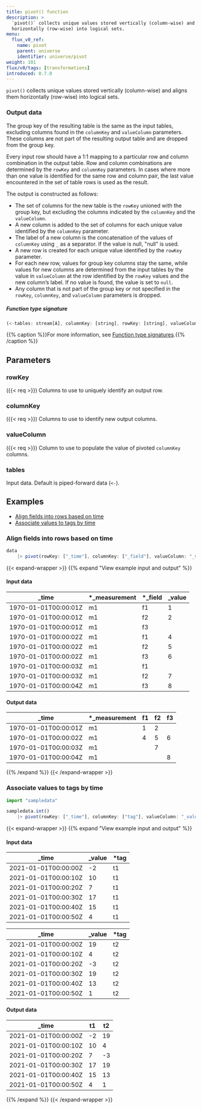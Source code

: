 ```yaml
---
title: pivot() function
description: >
  `pivot()` collects unique values stored vertically (column-wise) and aligns them
  horizontally (row-wise) into logical sets.
menu:
  flux_v0_ref:
    name: pivot
    parent: universe
    identifier: universe/pivot
weight: 101
flux/v0/tags: [transformations]
introduced: 0.7.0
---
```


<!------------------------------------------------------------------------------

IMPORTANT: This page was generated from comments in the Flux source code. Any
edits made directly to this page will be overwritten the next time the
documentation is generated. 

To make updates to this documentation, update the function comments above the
function definition in the Flux source code:

https://github.com/influxdata/flux/blob/master/stdlib/universe/universe.flux#L2047-L2055

Contributing to Flux: https://github.com/influxdata/flux#contributing
Fluxdoc syntax: https://github.com/influxdata/flux/blob/master/docs/fluxdoc.md

------------------------------------------------------------------------------->

`pivot()` collects unique values stored vertically (column-wise) and aligns them
horizontally (row-wise) into logical sets.

### Output data
The group key of the resulting table is the same as the input tables,
excluding columns found in the `columnKey` and `valueColumn` parameters.
These columns are not part of the resulting output table and are dropped from
the group key.

Every input row should have a 1:1 mapping to a particular row and column
combination in the output table. Row and column combinations are determined
by the `rowKey` and `columnKey` parameters. In cases where more than one
value is identified for the same row and column pair, the last value
encountered in the set of table rows is used as the result.

The output is constructed as follows:

- The set of columns for the new table is the `rowKey` unioned with the group key,
  but excluding the columns indicated by the `columnKey` and the `valueColumn`.
- A new column is added to the set of columns for each unique value
  identified by the `columnKey` parameter.
- The label of a new column is the concatenation of the values of `columnKey`
  using `_` as a separator. If the value is null, "null" is used.
- A new row is created for each unique value identified by the
  `rowKey` parameter.
- For each new row, values for group key columns stay the same, while values
  for new columns are determined from the input tables by the value in
  `valueColumn` at the row identified by the `rowKey` values and the new
  column’s label. If no value is found, the value is set to `null`.
- Any column that is not part of the group key or not specified in the
  `rowKey`, `columnKey`, and `valueColumn` parameters is dropped.

##### Function type signature

```js
(<-tables: stream[A], columnKey: [string], rowKey: [string], valueColumn: string) => stream[B] where A: Record, B: Record
```

{{% caption %}}For more information, see [Function type signatures](/flux/v0/function-type-signatures/).{{% /caption %}}

## Parameters

### rowKey
({{< req >}})
Columns to use to uniquely identify an output row.



### columnKey
({{< req >}})
Columns to use to identify new output columns.



### valueColumn
({{< req >}})
Column to use to populate the value of pivoted `columnKey` columns.



### tables

Input data. Default is piped-forward data (`<-`).




## Examples

- [Align fields into rows based on time](#align-fields-into-rows-based-on-time)
- [Associate values to tags by time](#associate-values-to-tags-by-time)

### Align fields into rows based on time

```js
data
    |> pivot(rowKey: ["_time"], columnKey: ["_field"], valueColumn: "_value")

```

{{< expand-wrapper >}}
{{% expand "View example input and output" %}}

#### Input data

| _time                | *_measurement | *_field | _value  |
| -------------------- | ------------- | ------- | ------- |
| 1970-01-01T00:00:01Z | m1            | f1      | 1       |
| 1970-01-01T00:00:01Z | m1            | f2      | 2       |
| 1970-01-01T00:00:01Z | m1            | f3      |         |
| 1970-01-01T00:00:02Z | m1            | f1      | 4       |
| 1970-01-01T00:00:02Z | m1            | f2      | 5       |
| 1970-01-01T00:00:02Z | m1            | f3      | 6       |
| 1970-01-01T00:00:03Z | m1            | f1      |         |
| 1970-01-01T00:00:03Z | m1            | f2      | 7       |
| 1970-01-01T00:00:04Z | m1            | f3      | 8       |


#### Output data

| _time                | *_measurement | f1  | f2  | f3  |
| -------------------- | ------------- | --- | --- | --- |
| 1970-01-01T00:00:01Z | m1            | 1   | 2   |     |
| 1970-01-01T00:00:02Z | m1            | 4   | 5   | 6   |
| 1970-01-01T00:00:03Z | m1            |     | 7   |     |
| 1970-01-01T00:00:04Z | m1            |     |     | 8   |

{{% /expand %}}
{{< /expand-wrapper >}}

### Associate values to tags by time

```js
import "sampledata"

sampledata.int()
    |> pivot(rowKey: ["_time"], columnKey: ["tag"], valueColumn: "_value")

```

{{< expand-wrapper >}}
{{% expand "View example input and output" %}}

#### Input data

| _time                | _value  | *tag |
| -------------------- | ------- | ---- |
| 2021-01-01T00:00:00Z | -2      | t1   |
| 2021-01-01T00:00:10Z | 10      | t1   |
| 2021-01-01T00:00:20Z | 7       | t1   |
| 2021-01-01T00:00:30Z | 17      | t1   |
| 2021-01-01T00:00:40Z | 15      | t1   |
| 2021-01-01T00:00:50Z | 4       | t1   |

| _time                | _value  | *tag |
| -------------------- | ------- | ---- |
| 2021-01-01T00:00:00Z | 19      | t2   |
| 2021-01-01T00:00:10Z | 4       | t2   |
| 2021-01-01T00:00:20Z | -3      | t2   |
| 2021-01-01T00:00:30Z | 19      | t2   |
| 2021-01-01T00:00:40Z | 13      | t2   |
| 2021-01-01T00:00:50Z | 1       | t2   |


#### Output data

| _time                | t1  | t2  |
| -------------------- | --- | --- |
| 2021-01-01T00:00:00Z | -2  | 19  |
| 2021-01-01T00:00:10Z | 10  | 4   |
| 2021-01-01T00:00:20Z | 7   | -3  |
| 2021-01-01T00:00:30Z | 17  | 19  |
| 2021-01-01T00:00:40Z | 15  | 13  |
| 2021-01-01T00:00:50Z | 4   | 1   |

{{% /expand %}}
{{< /expand-wrapper >}}
